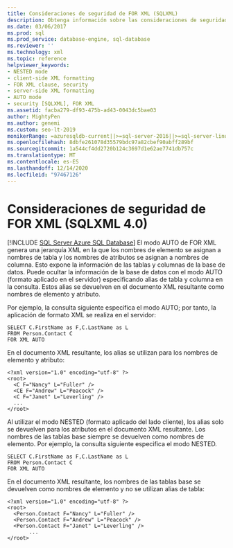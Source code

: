```yaml
---
title: Consideraciones de seguridad de FOR XML (SQLXML)
description: Obtenga información sobre las consideraciones de seguridad importantes al especificar el modo FOR XML AUTO en SQLXML 4,0.
ms.date: 03/06/2017
ms.prod: sql
ms.prod_service: database-engine, sql-database
ms.reviewer: ''
ms.technology: xml
ms.topic: reference
helpviewer_keywords:
- NESTED mode
- client-side XML formatting
- FOR XML clause, security
- server-side XML formatting
- AUTO mode
- security [SQLXML], FOR XML
ms.assetid: facba279-df93-475b-ad43-0043dc5bae03
author: MightyPen
ms.author: genemi
ms.custom: seo-lt-2019
monikerRange: =azuresqldb-current||>=sql-server-2016||>=sql-server-linux-2017||=azuresqldb-mi-current
ms.openlocfilehash: 8dbfe261078d35579bdc97a82cbef90abff289bf
ms.sourcegitcommit: 1a544cf4dd2720b124c3697d1e62ae7741db757c
ms.translationtype: MT
ms.contentlocale: es-ES
ms.lasthandoff: 12/14/2020
ms.locfileid: "97467126"
---
```

# <a name="for-xml-security-considerations-sqlxml-40"></a>Consideraciones de seguridad de FOR XML (SQLXML 4.0)
[!INCLUDE [SQL Server Azure SQL Database](../../../includes/applies-to-version/sql-asdb.md)]
  El modo AUTO de FOR XML genera una jerarquía XML en la que los nombres de elemento se asignan a nombres de tabla y los nombres de atributos se asignan a nombres de columna. Esto expone la información de las tablas y columnas de la base de datos. Puede ocultar la información de la base de datos con el modo AUTO (formato aplicado en el servidor) especificando alias de tabla y columna en la consulta. Estos alias se devuelven en el documento XML resultante como nombres de elemento y atributo.  
  
 Por ejemplo, la consulta siguiente especifica el modo AUTO; por tanto, la aplicación de formato XML se realiza en el servidor:  
  
```  
SELECT C.FirstName as F,C.LastName as L   
FROM Person.Contact C   
FOR XML AUTO  
```  
  
 En el documento XML resultante, los alias se utilizan para los nombres de elemento y atributo:  
  
```  
<?xml version="1.0" encoding="utf-8" ?>   
<root>  
  <C F="Nancy" L="Fuller" />   
  <CE F="Andrew" L="Peacock" />   
  <C F="Janet" L="Leverling" />   
  ...  
</root>  
```  
  
 Al utilizar el modo NESTED (formato aplicado del lado cliente), los alias solo se devuelven para los atributos en el documento XML resultante. Los nombres de las tablas base siempre se devuelven como nombres de elemento. Por ejemplo, la consulta siguiente especifica el modo NESTED.  
  
```  
SELECT C.FirstName as F,C.LastName as L   
FROM Person.Contact C   
FOR XML AUTO  
```  
  
 En el documento XML resultante, los nombres de las tablas base se devuelven como nombres de elemento y no se utilizan alias de tabla:  
  
```  
<?xml version="1.0" encoding="utf-8" ?>   
<root>  
  <Person.Contact F="Nancy" L="Fuller" />   
  <Person.Contact F="Andrew" L="Peacock" />   
  <Person.Contact F="Janet" L="Leverling" />   
       ...  
</root>  
```  
  
  
